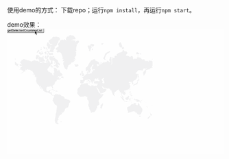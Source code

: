 使用demo的方式：
下载repo；运行`npm install`，再运行`npm start`。

demo效果：
![demo](https://github.com/fayeah/rct-map/blob/master/assets/demo.gif)
